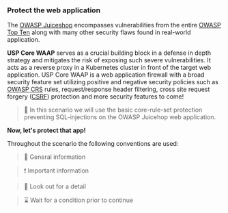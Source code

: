 ### Protect the web application

The [OWASP Juiceshop](https://owasp.org/www-project-juice-shop/) encompasses vulnerabilities from the entire [OWASP Top Ten](https://owasp.org/www-project-top-ten/) along with many other security flaws found in real-world application.

**USP Core WAAP** serves as a crucial building block in a defense in depth strategy and mitigates the risk of exposing such severe vulnerabilities. It acts as a reverse proxy in a Kubernetes cluster in front of the target web application. USP Core WAAP is a web application firewall with a broad security feature set utilizing positive and negative security policies such as [OWASP CRS](https://owasp.org/www-project-modsecurity-core-rule-set/) rules, request/response header filtering, cross site request forgery ([CSRF](https://owasp.org/www-community/attacks/csrf)) protection and more security features to come!

> &#128226; In this scenario  we will use the basic core-rule-set protection preventing SQL-injections on the OWASP Juicehop web application.

**Now, let's protect that app!**

Throughout the scenario the following conventions are used:

> &#128226; General information

> &#10071; Important information

> &#128270; Look out for a detail

> &#8987; Wait for a condition prior to continue
